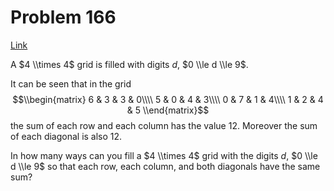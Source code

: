 # Problem 166

[Link](https://projecteuler.net/problem=166)

A $4 \\times 4$ grid is filled with digits $d$, $0 \\le d \\le 9$.

It can be seen that in the grid $$\\begin{matrix} 6 & 3 & 3 & 0\\\\ 5 & 0 & 4 & 3\\\\ 0 & 7 & 1 & 4\\\\ 1 & 2 & 4 & 5 \\end{matrix}$$ the sum of each row and each column has the value $12$. Moreover the sum of each diagonal is also $12$.

In how many ways can you fill a $4 \\times 4$ grid with the digits $d$, $0 \\le d \\le 9$ so that each row, each column, and both diagonals have the same sum?
